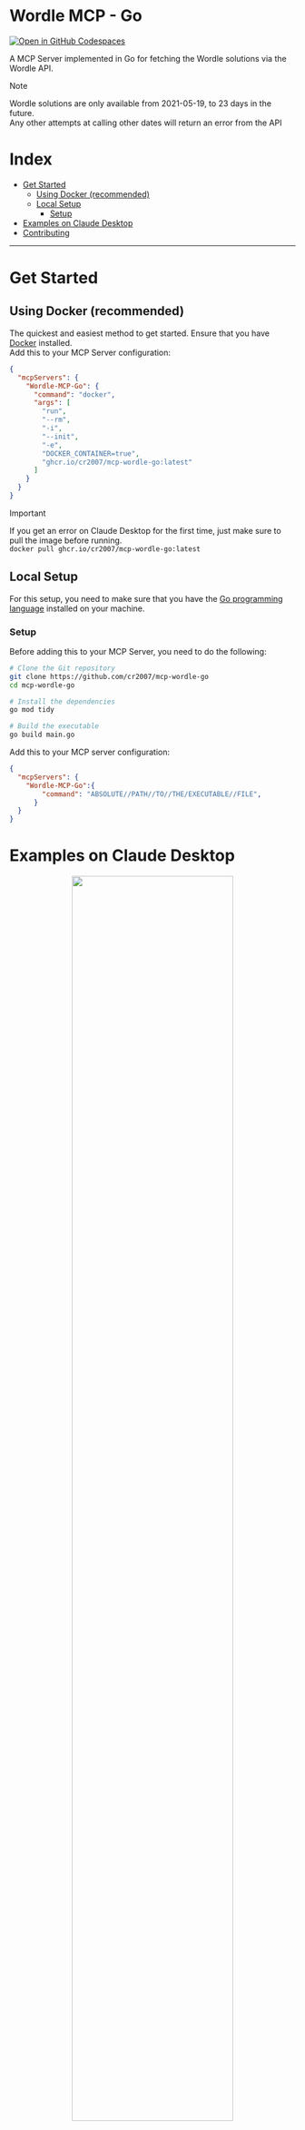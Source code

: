 <!-- omit from toc -->
# Wordle MCP - Go

[![Open in GitHub Codespaces](https://github.com/codespaces/badge.svg)](https://codespaces.new/cr2007/mcp-wordle-go)

A MCP Server implemented in Go for fetching the Wordle solutions via the Wordle API.

> [!NOTE]
> Wordle solutions are only available from 2021-05-19, to 23 days in the future.<br>
> Any other attempts at calling other dates will return an error from the API

<!-- omit from toc -->
# Index
- [Get Started](#get-started)
  - [Using Docker (recommended)](#using-docker-recommended)
  - [Local Setup](#local-setup)
    - [Setup](#setup)
- [Examples on Claude Desktop](#examples-on-claude-desktop)
- [Contributing](#contributing)

---

# Get Started

## Using Docker (recommended)

The quickest and easiest method to get started. Ensure that you have [Docker](https://www.docker.com) installed.<br>
Add this to your MCP Server configuration:

```json
{
  "mcpServers": {
    "Wordle-MCP-Go": {
      "command": "docker",
      "args": [
        "run",
        "--rm",
        "-i",
        "--init",
        "-e",
        "DOCKER_CONTAINER=true",
        "ghcr.io/cr2007/mcp-wordle-go:latest"
      ]
    }
  }
}
```

> [!IMPORTANT]  
> If you get an error on Claude Desktop for the first time, just make sure to pull the image before running.<br>
> `docker pull ghcr.io/cr2007/mcp-wordle-go:latest`

## Local Setup

For this setup, you need to make sure that you have the [Go programming language](https://go.dev/) installed on your machine.

### Setup

Before adding this to your MCP Server, you need to do the following:

```bash
# Clone the Git repository
git clone https://github.com/cr2007/mcp-wordle-go
cd mcp-wordle-go

# Install the dependencies
go mod tidy

# Build the executable
go build main.go
```

Add this to your MCP server configuration:

```json
{
  "mcpServers": {
    "Wordle-MCP-Go":{   
        "command": "ABSOLUTE//PATH//TO//THE/EXECUTABLE//FILE",
      }
  }
}
```

# Examples on Claude Desktop

<div align="center">
    <img width=75%, src="./images/Claude_Chat-Example.png">
</div>

# Contributing

Contributions are welcome! You may [fork](https://github.com/cr2007/mcp-wordle-go/fork) the repo, create your changes in a branch, and then create a [Pull Request](https://github.com/cr2007/mcp-wordle-go/compare)
